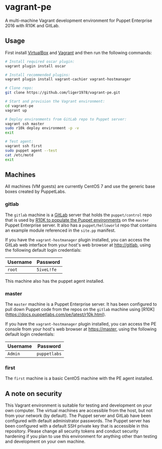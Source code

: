 # vagrant-pe
A multi-machine Vagrant development environment for Puppet Enterprise 2016 with
R10K and GitLab.

## Usage
First install [VirtualBox](https://www.virtualbox.org/) and
[Vagrant](https://www.vagrantup.com/downloads.html) and then run the following
commands:

````bash
# Install required oscar plugin:
vagrant plugin install oscar

# Install recommended plugins:
vagrant plugin install vagrant-cachier vagrant-hostmanager

# Clone repo:
git clone https://github.com/liger1978/vagrant-pe.git

# Start and provision the Vagrant environment:
cd vagrant-pe
vagrant up

# Deploy environments from GitLab repo to Puppet server:
vagrant ssh master
sudo r10k deploy environment -p -v
exit

# Test agent:
vagrant ssh first
sudo puppet agent --test
cat /etc/motd
exit
````

## Machines

All machines (VM guests) are currently CentOS 7 and use the generic base boxes
created by PuppetLabs.

### gitlab

The `gitlab` machine is a [GitLab](https://about.gitlab.com) server that holds
the ``puppet/control`` repo that is used by [R10K to populate the Puppet
environments](https://docs.puppetlabs.com/pe/latest/quick_start_r10k.html) on
the `master` Puppet Enterprise server. It also has a ``puppet/helloworld`` repo
that contains an example module referenced in the ``site.pp`` manifest.

If you have the ``vagrant-hostmanager`` plugin installed, you can access the
GitLab web interface from your host's web browser at
[http://gitlab](http://gitlab), using the following default login credentials:

| **Username** | **Password** |
|--------------|--------------|
| `root`       | `5iveL!fe`   |

This machine also has the puppet agent installed.

### master

The `master` machine is a Puppet Enterprise server. It has been configured to
pull down Puppet code from the repos on the `gitlab` machine using [R10K]
(https://docs.puppetlabs.com/pe/latest/r10k.html).

If you have the ``vagrant-hostmanager`` plugin installed, you can access the
PE console from your host's web browser at [https://master](https://master),
using the following default login credentials:

| **Username** | **Password** |
|--------------|--------------|
| `Admin`      | `puppetlabs` |

### first
The `first` machine is a basic CentOS machine with the PE agent installed.

## A note on security

This Vagrant environment is suitable for testing and development on your own
computer.  The virtual machines are accessible from the host, but not from your
network (by default). The Puppet server and GitLab have been configured with
default administrator passwords.  The Puppet server has been configured with a
default SSH private key that is accessible in this repository. Please change all
security tokens and conduct security hardening if you plan to use this
environment for anything other than testing and development on your own machine.
